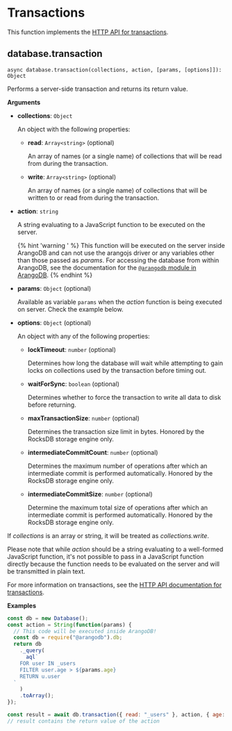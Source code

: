 # Transactions

This function implements the
[HTTP API for transactions](https://docs.arangodb.com/latest/HTTP/Transaction/index.html).

## database.transaction

`async database.transaction(collections, action, [params, [options]]): Object`

Performs a server-side transaction and returns its return value.

**Arguments**

- **collections**: `Object`

  An object with the following properties:

  - **read**: `Array<string>` (optional)

    An array of names (or a single name) of collections that will be read from
    during the transaction.

  - **write**: `Array<string>` (optional)

    An array of names (or a single name) of collections that will be written to
    or read from during the transaction.

- **action**: `string`

  A string evaluating to a JavaScript function to be executed on the server.

  {% hint 'warning ' %}
  This function will be executed on the server inside ArangoDB and can not use
  the arangojs driver or any variables other than those passed as _params_.
  For accessing the database from within ArangoDB, see the documentation for the
  [`@arangodb` module in ArangoDB](https://docs.arangodb.com/latest/Manual/Appendix/JavaScriptModules/ArangoDB.html).
  {% endhint %}

- **params**: `Object` (optional)

  Available as variable `params` when the _action_ function is being executed on
  server. Check the example below.

- **options**: `Object` (optional)

  An object with any of the following properties:

  - **lockTimeout**: `number` (optional)

    Determines how long the database will wait while attempting to gain locks on
    collections used by the transaction before timing out.

  - **waitForSync**: `boolean` (optional)

    Determines whether to force the transaction to write all data to disk before returning.

  - **maxTransactionSize**: `number` (optional)

    Determines the transaction size limit in bytes. Honored by the RocksDB storage engine only.

  - **intermediateCommitCount**: `number` (optional)

    Determines the maximum number of operations after which an intermediate commit is
    performed automatically. Honored by the RocksDB storage engine only.

  - **intermediateCommitSize**: `number` (optional)

    Determine the maximum total size of operations after which an intermediate commit is
    performed automatically. Honored by the RocksDB storage engine only.

If _collections_ is an array or string, it will be treated as
_collections.write_.

Please note that while _action_ should be a string evaluating to a well-formed
JavaScript function, it's not possible to pass in a JavaScript function directly
because the function needs to be evaluated on the server and will be transmitted
in plain text.

For more information on transactions, see the
[HTTP API documentation for transactions](https://docs.arangodb.com/latest/HTTP/Transaction/index.html).

**Examples**

```js
const db = new Database();
const action = String(function(params) {
  // This code will be executed inside ArangoDB!
  const db = require("@arangodb").db;
  return db
    ._query(
      aql`
    FOR user IN _users
    FILTER user.age > ${params.age}
    RETURN u.user
  `
    )
    .toArray();
});

const result = await db.transaction({ read: "_users" }, action, { age: 12 });
// result contains the return value of the action
```
